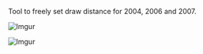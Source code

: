 Tool to freely set draw distance for 2004, 2006 and 2007.

![Imgur](https://imgur.com/SZEyN7B.png)

![Imgur](https://imgur.com/ThUGRRi.jpg)
